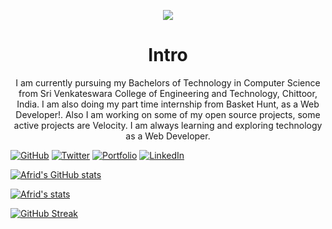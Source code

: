 <p align="center">
  <img src="https://user-images.githubusercontent.com/59523682/183292831-d09023be-75ca-4909-9841-3bbff96a9114.png">
</p>



<h1 align="center"> Intro </h1>

<p align="center">
I am currently pursuing my Bachelors of Technology in Computer Science from Sri Venkateswara College of Engineering and Technology, Chittoor, India. I am also doing my part time internship from <a herf="https://www.baskethunt.com">Basket Hunt</a>, as a Web Developer!. 
Also I am working on some of my open source projects, some active projects are <a herf="https://github.com/afrid18/velocity">Velocity</a>. I am always learning and exploring technology as a Web Developer.
</p>

<!-- [![GitHub Afrid Hussain](https://img.shields.io/github/followers/afrid18?label=follow&style=social)](https://github.com/afrid18) -->

[![GitHub](https://img.shields.io/badge/github-%23121011.svg?style=for-the-badge&logo=github&logoColor=white)](https://github.com/afrid18)
[![Twitter](https://img.shields.io/badge/Twitter-%231DA1F2.svg?style=for-the-badge&logo=Twitter&logoColor=white)](https://twitter.com/afrid1808)
[![Portfolio](https://img.shields.io/badge/Portfolio-%23000000.svg?style=for-the-badge&logo=firefox&logoColor=#FF7139)](https://afridhussain.me)
[![LinkedIn](https://img.shields.io/badge/linkedin-%230077B5.svg?style=for-the-badge&logo=linkedin&logoColor=white)](linkedin.com/in/afridhussain/)

<!-- ![visitors](https://visitor-badge.laobi.icu/badge?page_id=afrid18.afrid18) -->



[![Afrid's GitHub stats](https://github-readme-stats.vercel.app/api?username=afrid18&count_private=true&show_icons=true&theme=dracula)](https://github.com/anuraghazra/github-readme-stats)

[![Afrid's stats](https://github-readme-stats.vercel.app/api/wakatime?username=afrid18)](https://github.com/anuraghazra/github-readme-stats)


[![GitHub Streak](https://github-readme-streak-stats.herokuapp.com/?user=afrid18)](https://git.io/streak-stats)

